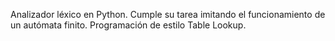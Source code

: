 Analizador léxico en Python. Cumple su tarea imitando el funcionamiento de un autómata finito. Programación de estilo Table Lookup.
